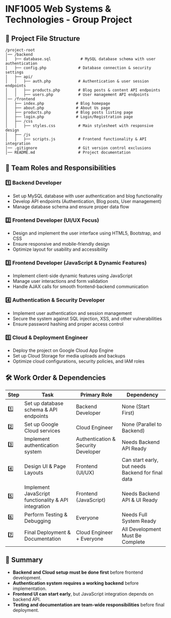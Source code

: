 # INF1005 Web Systems & Technologies - Group Project

## 📁 Project File Structure

```
/project-root  
│── /backend  
│   ├── database.sql             # MySQL database schema with user authentication  
│   ├── config.php              # Database connection & security settings  
│   ├── api/  
│   │   ├── auth.php            # Authentication & user session endpoints  
│   │   ├── products.php        # Blog posts & content API endpoints  
│   │   ├── users.php           # User management API endpoints  
│── /frontend  
│   ├── index.php              # Blog homepage  
│   ├── about.php              # About Us page  
│   ├── products.php           # Blog posts listing page  
│   ├── login.php              # Login/Registration page  
│   ├── /css  
│   │   ├── styles.css          # Main stylesheet with responsive design  
│   ├── /js  
│   │   ├── scripts.js          # Frontend functionality & API integration  
│── .gitignore                  # Git version control exclusions  
│── README.md                   # Project documentation  
```

## 👥 Team Roles and Responsibilities  

### **1️⃣ Backend Developer**  
- Set up MySQL database with user authentication and blog functionality
- Develop API endpoints (Authentication, Blog posts, User management)
- Manage database schema and ensure proper data flow  

### **2️⃣ Frontend Developer (UI/UX Focus)**  
- Design and implement the user interface using HTML5, Bootstrap, and CSS  
- Ensure responsive and mobile-friendly design  
- Optimize layout for usability and accessibility  

### **3️⃣ Frontend Developer (JavaScript & Dynamic Features)**  
- Implement client-side dynamic features using JavaScript  
- Manage user interactions and form validation  
- Handle AJAX calls for smooth frontend-backend communication  

### **4️⃣ Authentication & Security Developer**  
- Implement user authentication and session management  
- Secure the system against SQL injection, XSS, and other vulnerabilities  
- Ensure password hashing and proper access control  

### **5️⃣ Cloud & Deployment Engineer**  
- Deploy the project on Google Cloud App Engine  
- Set up Cloud Storage for media uploads and backups  
- Optimize cloud configurations, security policies, and IAM roles  

## 🛠️ Work Order & Dependencies  

| Step | Task | Primary Role | Dependency |
|------|------|-------------|------------|
| 1️⃣ | Set up database schema & API endpoints | Backend Developer | None (Start First) |
| 2️⃣ | Set up Google Cloud services | Cloud Engineer | None (Parallel to Backend) |
| 3️⃣ | Implement authentication system | Authentication & Security Developer | Needs Backend API Ready |
| 4️⃣ | Design UI & Page Layouts | Frontend (UI/UX) | Can start early, but needs Backend for final data |
| 5️⃣ | Implement JavaScript functionality & API integration | Frontend (JavaScript) | Needs Backend API & UI Ready |
| 6️⃣ | Perform Testing & Debugging | Everyone | Needs Full System Ready |
| 7️⃣ | Final Deployment & Documentation | Cloud Engineer + Everyone | All Development Must Be Complete |

## 📌 Summary
- **Backend and Cloud setup must be done first** before frontend development.
- **Authentication system requires a working backend** before implementation.
- **Frontend UI can start early**, but JavaScript integration depends on backend API.
- **Testing and documentation are team-wide responsibilities** before final deployment.
